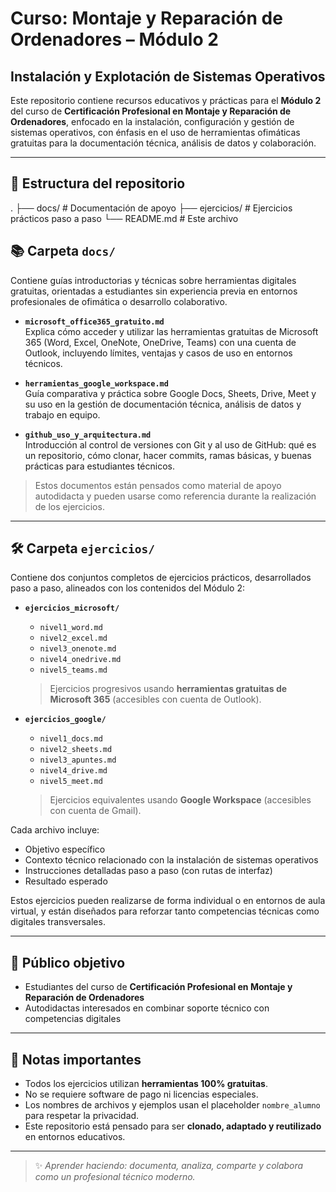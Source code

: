 # Curso: Montaje y Reparación de Ordenadores – Módulo 2  
## Instalación y Explotación de Sistemas Operativos

Este repositorio contiene recursos educativos y prácticas para el **Módulo 2** del curso de **Certificación Profesional en Montaje y Reparación de Ordenadores**, enfocado en la instalación, configuración y gestión de sistemas operativos, con énfasis en el uso de herramientas ofimáticas gratuitas para la documentación técnica, análisis de datos y colaboración.

---

## 📁 Estructura del repositorio
.
├── docs/ # Documentación de apoyo
├── ejercicios/ # Ejercicios prácticos paso a paso
└── README.md # Este archivo


## 📚 Carpeta `docs/`

Contiene guías introductorias y técnicas sobre herramientas digitales gratuitas, orientadas a estudiantes sin experiencia previa en entornos profesionales de ofimática o desarrollo colaborativo.

- **`microsoft_office365_gratuito.md`**  
  Explica cómo acceder y utilizar las herramientas gratuitas de Microsoft 365 (Word, Excel, OneNote, OneDrive, Teams) con una cuenta de Outlook, incluyendo límites, ventajas y casos de uso en entornos técnicos.

- **`herramientas_google_workspace.md`**  
  Guía comparativa y práctica sobre Google Docs, Sheets, Drive, Meet y su uso en la gestión de documentación técnica, análisis de datos y trabajo en equipo.

- **`github_uso_y_arquitectura.md`**  
  Introducción al control de versiones con Git y al uso de GitHub: qué es un repositorio, cómo clonar, hacer commits, ramas básicas, y buenas prácticas para estudiantes técnicos.

> Estos documentos están pensados como material de apoyo autodidacta y pueden usarse como referencia durante la realización de los ejercicios.

---

## 🛠️ Carpeta `ejercicios/`

Contiene dos conjuntos completos de ejercicios prácticos, desarrollados paso a paso, alineados con los contenidos del Módulo 2:

- **`ejercicios_microsoft/`**  
  - `nivel1_word.md`  
  - `nivel2_excel.md`  
  - `nivel3_onenote.md`  
  - `nivel4_onedrive.md`  
  - `nivel5_teams.md`  
  > Ejercicios progresivos usando **herramientas gratuitas de Microsoft 365** (accesibles con cuenta de Outlook).

- **`ejercicios_google/`**  
  - `nivel1_docs.md`  
  - `nivel2_sheets.md`  
  - `nivel3_apuntes.md`  
  - `nivel4_drive.md`  
  - `nivel5_meet.md`  
  > Ejercicios equivalentes usando **Google Workspace** (accesibles con cuenta de Gmail).

Cada archivo incluye:
- Objetivo específico
- Contexto técnico relacionado con la instalación de sistemas operativos
- Instrucciones detalladas paso a paso (con rutas de interfaz)
- Resultado esperado

Estos ejercicios pueden realizarse de forma individual o en entornos de aula virtual, y están diseñados para reforzar tanto competencias técnicas como digitales transversales.

---

## 🎯 Público objetivo

- Estudiantes del curso de **Certificación Profesional en Montaje y Reparación de Ordenadores**
- Autodidactas interesados en combinar soporte técnico con competencias digitales

---

## 📝 Notas importantes

- Todos los ejercicios utilizan **herramientas 100% gratuitas**.
- No se requiere software de pago ni licencias especiales.
- Los nombres de archivos y ejemplos usan el placeholder `nombre_alumno` para respetar la privacidad.
- Este repositorio está pensado para ser **clonado, adaptado y reutilizado** en entornos educativos.

---

> ✨ *Aprender haciendo: documenta, analiza, comparte y colabora como un profesional técnico moderno.*

